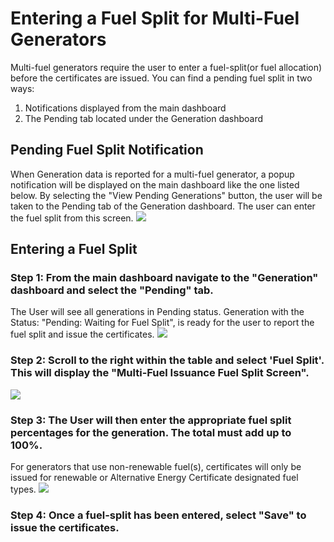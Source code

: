# Entering a Fuel Split for Multi-Fuel Generators

Multi-fuel generators require the user to enter a fuel-split(or fuel allocation) before the certificates are issued. You can find a pending fuel split in two ways:

1) Notifications displayed from the main dashboard
2) The Pending tab located under the Generation dashboard 

## Pending Fuel Split Notification
When Generation data is reported for a multi-fuel generator, a popup notification will be displayed on the main dashboard like the one listed below. By selecting the "View Pending Generations" button, the user will be taken to the Pending tab of the Generation dashboard. The user can enter the fuel split from this screen.
![](https://github.com/mrets/photos/blob/master/multifuel_1.2.png?raw=true)

## Entering a Fuel Split 

### Step 1: From the main dashboard navigate to the "Generation" dashboard and select the "Pending" tab. 
The User will see all generations in Pending status. Generation with the Status: "Pending: Waiting for Fuel Split", is ready for the user to report the fuel split and issue the certificates. 
![](https://github.com/mrets/photos/blob/2569f209ccbd75f60f34c6760160241464c9f0ab/multifuel_2.2.png?raw=true)

### Step 2: Scroll to the right within the table and select 'Fuel Split'. This will display the "Multi-Fuel Issuance Fuel Split Screen". 
![](https://github.com/mrets/photos/blob/48f344b90b96282ac1c5239d41c46c8fd0744d8a/multifuel_3.2.png?raw=true)

### Step 3: The User will then enter the appropriate fuel split percentages for the generation. The total must add up to 100%. 
For generators that use non-renewable fuel(s), certificates will only be issued for renewable or Alternative Energy Certificate designated fuel types.
![](https://github.com/mrets/photos/blob/6c763076a68b61b3e5bb8c7f61dd87db85b2ee81/multifuel_4.2.png?raw=true)

### Step 4: Once a fuel-split has been entered, select "Save" to issue the certificates. 
